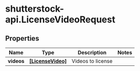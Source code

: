 # shutterstock-api.LicenseVideoRequest

## Properties
Name | Type | Description | Notes
------------ | ------------- | ------------- | -------------
**videos** | [**[LicenseVideo]**](LicenseVideo.md) | Videos to license | 


